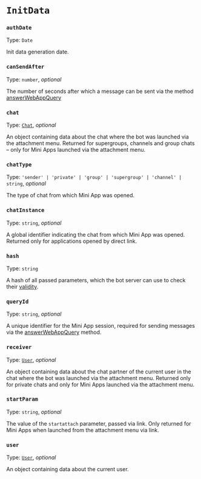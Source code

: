 # `InitData`

### `authDate`

Type: `Date`

Init data generation date.

### `canSendAfter`

Type: `number`, _optional_

The number of seconds after which a message can be sent via the
method [answerWebAppQuery](https://core.telegram.org/bots/api#answerwebappquery)

### `chat`

Type: [`Chat`](chat.md), _optional_

An object containing data about the chat where the bot was launched via
the attachment menu. Returned for supergroups, channels and group
chats – only for Mini Apps launched via the attachment menu.

### `chatType`

Type: `'sender' | 'private' | 'group' | 'supergroup' | 'channel' | string`, _optional_

The type of chat from which Mini App was opened.

### `chatInstance`

Type: `string`, _optional_

A global identifier indicating the chat from which Mini App was
opened. Returned only for applications opened by direct link.

### `hash`

Type: `string`

A hash of all passed parameters, which the bot server can use to check
their [validity](https://core.telegram.org/bots/webapps#validating-data-received-via-the-web-app).

### `queryId`

Type: `string`, _optional_

A unique identifier for the Mini App session, required for sending
messages via the [answerWebAppQuery](https://core.telegram.org/bots/api#answerwebappquery) method.

### `receiver`

Type: [`User`](user.md), _optional_

An object containing data about the chat partner of the current user in
the chat where the bot was launched via the attachment menu.
Returned only for private chats and only for Mini Apps launched
via the attachment menu.

### `startParam`

Type: `string`, _optional_

The value of the `startattach` parameter, passed via link. Only returned for
Mini Apps when launched from the attachment menu via link.

### `user`

Type: [`User`](user.md), _optional_

An object containing data about the current user.
